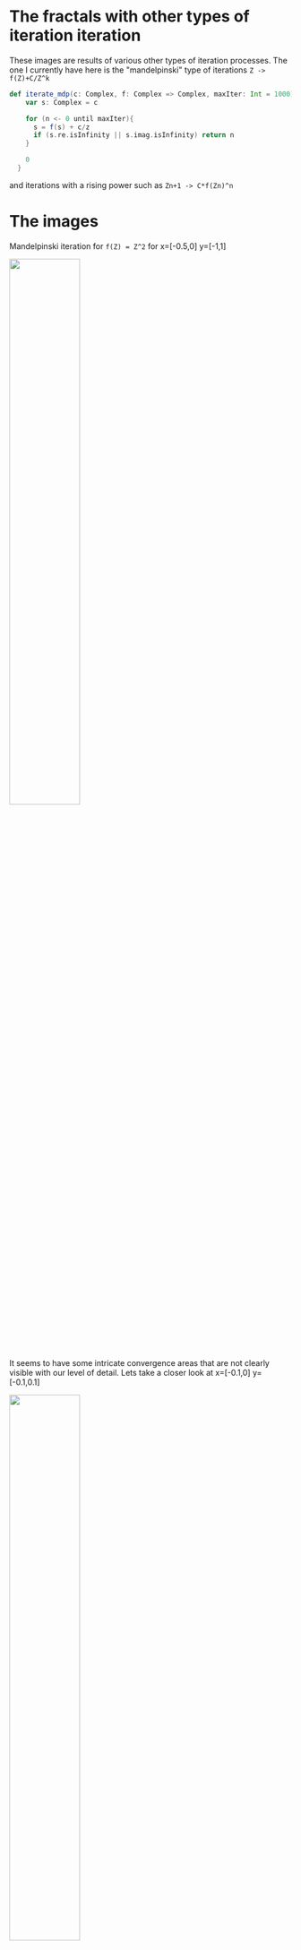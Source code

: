 # The fractals with other types of iteration iteration

These images are results of various other types of iteration processes. The one I currently have here is the 
"mandelpinski" type of iterations `Z -> f(Z)+C/Z^k`

```scala 
def iterate_mdp(c: Complex, f: Complex => Complex, maxIter: Int = 1000): Int = {
    var s: Complex = c

    for (n <- 0 until maxIter){
      s = f(s) + c/z
      if (s.re.isInfinity || s.imag.isInfinity) return n
    }

    0
  }
```

and iterations with a rising power such as `Zn+1 -> C*f(Zn)^n`

# The images

Mandelpinski iteration for `f(Z) = Z^2` for x=[-0.5,0] y=[-1,1]

<img src="https://raw.githubusercontent.com/EskoSalaka/Fractals/master/Images/mandelpinski1.png" width="50%" height="50%"> 

It seems to have some intricate convergence areas that are not clearly visible with our level of detail. Lets take a 
closer look at x=[-0.1,0] y=[-0.1,0.1]

<img src="https://raw.githubusercontent.com/EskoSalaka/Fractals/master/Images/mandelpinski2.png" width="50%" height="50%"> 

Lets xoom into the little mandelbrot at x=[-0.04,-0.029] y=[-0.057,-0.048]

<img src="https://raw.githubusercontent.com/EskoSalaka/Fractals/master/Images/mandelpinski3.png" width="50%" height="50%"> 

The "center"  x=[-0.01,0] y=[-0.01,0.01]

<img src="https://raw.githubusercontent.com/EskoSalaka/Fractals/master/Images/mandelpinski4.png" width="50%" height="50%"> 

---

The Mandelpinski version of the exponential function exp(z) for x=[-5,-5] y=[-10,-10]

<img src="https://raw.githubusercontent.com/EskoSalaka/Fractals/master/Images/exp_mandelpinski1.png" width="50%" height="50%"> 

Zooming in at the spiral x=[-1.9,-1] y=[5,6]

<img src="https://raw.githubusercontent.com/EskoSalaka/Fractals/master/Images/exp_mandelpinski2.png" width="50%" height="50%"> 

---

Rising power iteration `Zn+1 -> C*f(Zn)^n` of f(Z)=Z+1/Z for x=[-2,-2] y=[-2,-2]

<img src="https://raw.githubusercontent.com/EskoSalaka/Fractals/master/Images/rising_pow1.png" width="50%" height="50%"> 

Zooming into x=[-0.5,-0.5] y=[-0.5,-0.5]

<img src="https://raw.githubusercontent.com/EskoSalaka/Fractals/master/Images/rising_pow2.png" width="50%" height="50%"> 

---

Rising power iteration `Zn+1 -> Zn^n + C` for x=[-4,-1] y=[-2,-2]

<img src="https://raw.githubusercontent.com/EskoSalaka/Fractals/master/Images/rising_pow3.png" width="50%" height="50%"> 

Zooming into x=[-0.8,-0.3] y=[-0.3,-0.3]

<img src="https://raw.githubusercontent.com/EskoSalaka/Fractals/master/Images/rising_pow4.png" width="50%" height="50%"> 

---

Rising power iteration `Zn+1 -> C*(1+1/Z)^n` for x=[-5,-5] y=[-5,-5] gives us quite a weird one, looks almost 
like a painting.

<img src="https://raw.githubusercontent.com/EskoSalaka/Fractals/master/Images/rising_power5.png" width="50%" height="50%"> 

---

Rising power iteration `Zn+1 -> C*(1+1/exp(Z))^n` for x=[-5,-5] y=[-5,-5] 

<img src="https://raw.githubusercontent.com/EskoSalaka/Fractals/master/Images/rising_power6.png" width="50%" height="50%"> 

Zoomed into  x=[-1,-1] y=[-1,-1] 

<img src="https://raw.githubusercontent.com/EskoSalaka/Fractals/master/Images/rising_power7.png" width="50%" height="50%">